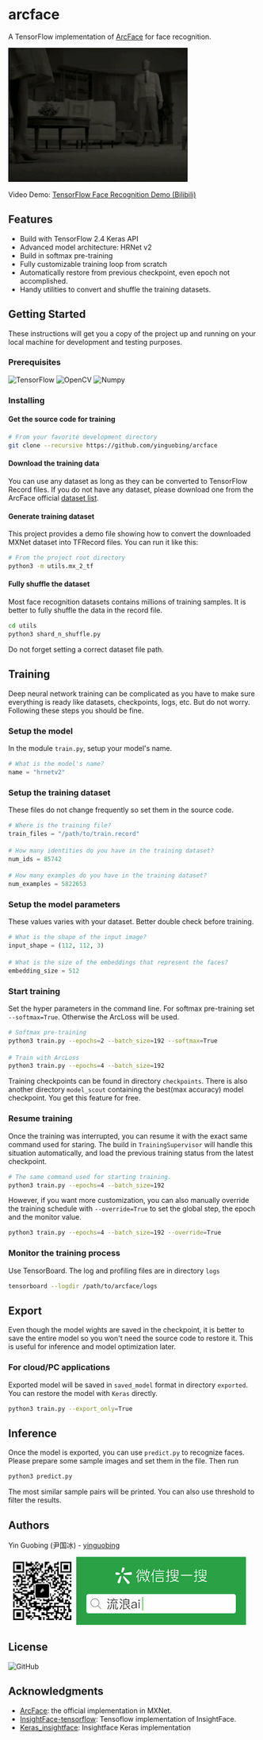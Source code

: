 # arcface
A TensorFlow implementation of [ArcFace](https://arxiv.org/abs/1801.07698) for face recognition.

![demo](docs/demo.gif)

Video Demo: [TensorFlow Face Recognition Demo (Bilibili)](https://www.bilibili.com/video/BV16T4y1P72j/)

## Features
 - Build with TensorFlow 2.4 Keras API
 - Advanced model architecture: HRNet v2
 - Build in softmax pre-training
 - Fully customizable training loop from scratch
 - Automatically restore from previous checkpoint, even epoch not accomplished.
 - Handy utilities to convert and shuffle the training datasets.

## Getting Started

These instructions will get you a copy of the project up and running on your local machine for development and testing purposes.

### Prerequisites

![TensorFlow](https://img.shields.io/badge/TensorFlow-v2.4-brightgreen)
![OpenCV](https://img.shields.io/badge/OpenCV-v4.3-brightgreen)
![Numpy](https://img.shields.io/badge/Numpy-v1.17-brightgreen)

### Installing
#### Get the source code for training

```bash
# From your favorite development directory
git clone --recursive https://github.com/yinguobing/arcface
```

#### Download the training data
You can use any dataset as long as they can be converted to TensorFlow Record files. If you do not have any dataset, please download one from the ArcFace official [dataset list](https://github.com/deepinsight/insightface/wiki/Dataset-Zoo). 

#### Generate training dataset
This project provides a demo file showing how to convert the downloaded MXNet dataset into TFRecord files. You can run it like this:

```bash
# From the project root directory
python3 -m utils.mx_2_tf
```

#### Fully shuffle the dataset
Most face recognition datasets contains millions of training samples. It is better to fully shuffle the data in the record file.
```bash
cd utils
python3 shard_n_shuffle.py
```
Do not forget setting a correct dataset file path.


## Training
Deep neural network training can be complicated as you have to make sure everything is ready like datasets, checkpoints, logs, etc. But do not worry. Following these steps you should be fine.

### Setup the model
In the module `train.py`, setup your model's name.

```python
# What is the model's name?
name = "hrnetv2"
```

### Setup the training dataset
These files do not change frequently so set them in the source code.

```python
# Where is the training file?
train_files = "/path/to/train.record"

# How many identities do you have in the training dataset?
num_ids = 85742

# How many examples do you have in the training dataset?
num_examples = 5822653
```

### Setup the model parameters
These values varies with your dataset. Better double check before training.
```python
# What is the shape of the input image?
input_shape = (112, 112, 3)

# What is the size of the embeddings that represent the faces?
embedding_size = 512
```

### Start training
Set the hyper parameters in the command line. For softmax pre-training set `--softmax=True`. Otherwise the ArcLoss will be used.

```bash
# Softmax pre-training
python3 train.py --epochs=2 --batch_size=192 --softmax=True

# Train with ArcLoss
python3 train.py --epochs=4 --batch_size=192
```

Training checkpoints can be found in directory `checkpoints`. There is also another directory `model_scout` containing the best(max accuracy) model checkpoint. You get this feature for free.

### Resume training
Once the training was interrupted, you can resume it with the exact same command used for staring. The build in `TrainingSupervisor` will handle this situation automatically, and load the previous training status from the latest checkpoint. 

```bash
# The same command used for starting training.
python3 train.py --epochs=4 --batch_size=192
```

However, if you want more customization, you can also manually override the training schedule with `--override=True` to set the global step, the epoch and the monitor value.

```bash
python3 train.py --epochs=4 --batch_size=192 --override=True
```

### Monitor the training process
Use TensorBoard. The log and profiling files are in directory `logs`

```bash
tensorboard --logdir /path/to/arcface/logs
```

## Export
Even though the model wights are saved in the checkpoint, it is better to save the entire model so you won't need the source code to restore it. This is useful for inference and model optimization later.

### For cloud/PC applications
Exported model will be saved in `saved_model` format in directory `exported`. You can restore the model with `Keras` directly.

```bash
python3 train.py --export_only=True
```

## Inference
Once the model is exported, you can use `predict.py` to recognize faces. Please prepare some sample images and set them in the file. Then run

```bash
python3 predict.py
```

The most similar sample pairs will be printed. You can also use threshold to filter the results.

## Authors
Yin Guobing (尹国冰) - [yinguobing](https://yinguobing.com)

![wechat](docs/wechat.png)

## License
![GitHub](https://img.shields.io/github/license/yinguobing/arcface)

## Acknowledgments
- [ArcFace](https://github.com/deepinsight/insightface/tree/master/recognition): the official implementation in MXNet.
- [InsightFace-tensorflow](https://github.com/luckycallor/InsightFace-tensorflow): Tensoflow implementation of InsightFace.
- [Keras_insightface](https://github.com/leondgarse/Keras_insightface): Insightface Keras implementation
